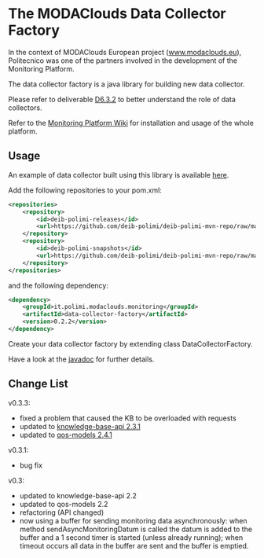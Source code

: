 The MODAClouds Data Collector Factory
=============================

In the context of MODAClouds European project (www.modaclouds.eu), Politecnico was
one of the partners involved in the development of the Monitoring Platform.

The data collector factory is a java library for building new data collector.

Please refer to deliverable [D6.3.2](http://www.modaclouds.eu/publications/public-deliverables/) 
to better understand the role of data collectors.

Refer to the [Monitoring Platform Wiki](https://github.com/deib-polimi/modaclouds-monitoring-manager/wiki) for installation and usage of the whole platform.

## Usage

An example of data collector built using this library is available
[here](https://github.com/deib-polimi/modaclouds-app-level-dc).

Add the following repositories to your pom.xml:

```xml
<repositories>
	<repository>
		<id>deib-polimi-releases</id>
		<url>https://github.com/deib-polimi/deib-polimi-mvn-repo/raw/master/releases</url>
	</repository>
	<repository>
		<id>deib-polimi-snapshots</id>
		<url>https://github.com/deib-polimi/deib-polimi-mvn-repo/raw/master/snapshots</url>
	</repository>
</repositories>
```

and the following dependency:

```xml
<dependency>
	<groupId>it.polimi.modaclouds.monitoring</groupId>
	<artifactId>data-collector-factory</artifactId>
	<version>0.2.2</version>
</dependency>
```

Create your data collector factory by extending class DataCollectorFactory.

Have a look at the [javadoc](http://deib-polimi.github.io/modaclouds-data-collector-factory) 
for further details.

## Change List

v0.3.3:
* fixed a problem that caused the KB to be overloaded with requests
* updated to [knowledge-base-api 2.3.1](https://github.com/deib-polimi/modaclouds-knowledge-base-api/releases/tag/v2.3.1)
* updated to [qos-models 2.4.1](https://github.com/deib-polimi/modaclouds-qos-models/releases/tag/v2.4.1)

v0.3.1:
* bug fix

v0.3:
* updated to knowledge-base-api 2.2
* updated to qos-models 2.2
* refactoring (API changed)
* now using a buffer for sending monitoring data asynchronously: when method sendAsyncMonitoringDatum is called the datum is added to the buffer and a 1 second timer is started (unless already running); when timeout occurs all data in the buffer are sent and the buffer is emptied.
